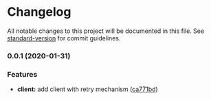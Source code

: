 # Changelog

All notable changes to this project will be documented in this file. See [standard-version](https://github.com/conventional-changelog/standard-version) for commit guidelines.

### 0.0.1 (2020-01-31)

### Features

*   **client:** add client with retry mechanism ([ca771bd](https://github.com/goparrot/square-connect-plus/commit/ca771bd74bf0d39f012566d2c19d9af24d030555))
